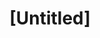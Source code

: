---
pid: WS7
title: "[Untitled]"
location_transcription: Outside the African American Museum
zipcode: '18940'
outside_phl: 'Newtown PA '
neighborhood: 
age: '73'
age_range: 70+
instagram: 
image_file_name: WS_7.jpg
proposal_transcription: |-
  Wally Triplett- Penn State
  First African American Football player to be drafted (still living) & contact the Dean of the Temple Law School who grew up in his community
topic: African Americans,Figure,Sports
topic_summary: 0, 0, 0
type: Other No Form
keywords_other: 
credit: Jim Saltzman
image_labels: 
twitter: 
facebook: 
permalink: "/monuments/ws7/"
layout: item-page
---